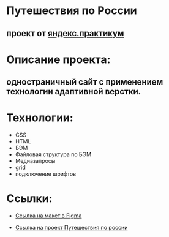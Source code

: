 # __Путешествия по Pоссии__ 
## проект от [яндекс.практикум](https://practicum.yandex.ru/web/) ## 

# Описание проекта: 
## одностраничный сайт с применением технологии адаптивной верстки. ## 

# Технологии: #
* CSS
* HTML
* БЭМ
* Файловая структура по БЭМ 
* Медиазапросы
* grid 
* подключение шрифтов

# Ссылки: #
* [Ссылка на макет в Figma](https://www.figma.com/file/5S2WSbEFL6awjVWJ0NWL8Q/Sprint-3_-Russia-_-desktop-mobile?node-id=28503%3A0)

* [Ссылка на проект Путешествия по россии](https://topaxel.github.io/russian-travel/)
















